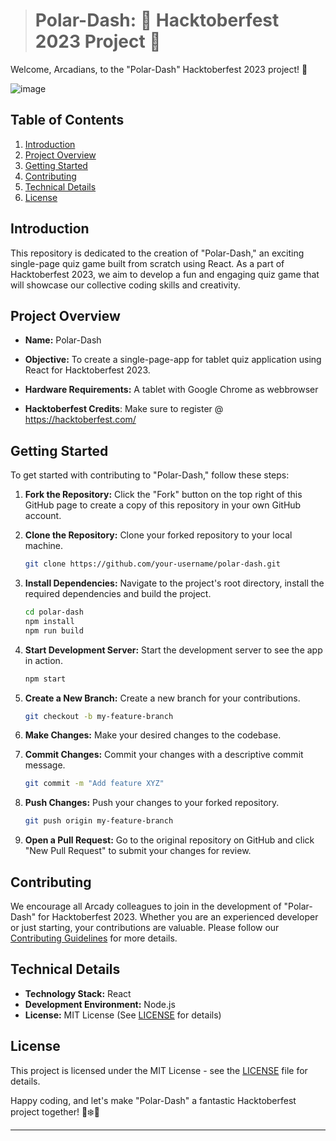 > # Polar-Dash: 🎃 Hacktoberfest 2023 Project 👻

Welcome, Arcadians, to the "Polar-Dash" Hacktoberfest 2023 project! 🚀

![image](https://github.com/ArcadyRob/polar-dash/assets/108736995/dff8b205-efdb-4f1f-b055-fe8ce225a2b6)


## Table of Contents

1. [Introduction](#introduction)
2. [Project Overview](#project-overview)
3. [Getting Started](#getting-started)
4. [Contributing](#contributing)
5. [Technical Details](#technical-details)
6. [License](#license)

## Introduction

This repository is dedicated to the creation of "Polar-Dash," an exciting single-page quiz game built from scratch using React. As a part of Hacktoberfest 2023, we aim to develop a fun and engaging quiz game that will showcase our collective coding skills and creativity.

## Project Overview

- **Name:** Polar-Dash
- **Objective:** To create a single-page-app for tablet quiz application using React for Hacktoberfest 2023.
- **Hardware Requirements:** A tablet with Google Chrome as webbrowser

- **Hacktoberfest Credits**: Make sure to register @ https://hacktoberfest.com/

## Getting Started

To get started with contributing to "Polar-Dash," follow these steps:

1. **Fork the Repository:** Click the "Fork" button on the top right of this GitHub page to create a copy of this repository in your own GitHub account.

2. **Clone the Repository:** Clone your forked repository to your local machine.

   ```bash
   git clone https://github.com/your-username/polar-dash.git
   ```

3. **Install Dependencies:** Navigate to the project's root directory, install the required dependencies and build the project.

   ```bash
   cd polar-dash
   npm install
   npm run build
   ```

4. **Start Development Server:** Start the development server to see the app in action.

   ```bash
   npm start
   ```

5. **Create a New Branch:** Create a new branch for your contributions.

   ```bash
   git checkout -b my-feature-branch
   ```

6. **Make Changes:** Make your desired changes to the codebase.

7. **Commit Changes:** Commit your changes with a descriptive commit message.

   ```bash
   git commit -m "Add feature XYZ"
   ```

8. **Push Changes:** Push your changes to your forked repository.

   ```bash
   git push origin my-feature-branch
   ```

9. **Open a Pull Request:** Go to the original repository on GitHub and click "New Pull Request" to submit your changes for review.

## Contributing

We encourage all Arcady colleagues to join in the development of "Polar-Dash" for Hacktoberfest 2023. Whether you are an experienced developer or just starting, your contributions are valuable. Please follow our [Contributing Guidelines](CONTRIBUTING.md) for more details.

## Technical Details

- **Technology Stack:** React
- **Development Environment:** Node.js
- **License:** MIT License (See [LICENSE](LICENSE) for details)

## License

This project is licensed under the MIT License - see the [LICENSE](LICENSE) file for details.

Happy coding, and let's make "Polar-Dash" a fantastic Hacktoberfest project together! 🐻❄️🎉

---
